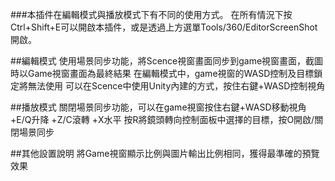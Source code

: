 ###本插件在編輯模式與播放模式下有不同的使用方式。
在所有情況下按Ctrl+Shift+E可以開啟本插件，或是透過上方選單Tools/360/EditorScreenShot開啟。


##編輯模式
使用場景同步功能，將Scence視窗畫面同步到game視窗畫面，截圖時以Game視窗畫面為最終結果
在編輯模式中，game視窗的WASD控制及目標鎖定將無法使用
可以在Scence中使用Unity內建的方式，按住右鍵+WASD控制視角

##播放模式
關閉場景同步功能，可以在game視窗按住右鍵+WASD移動視角 +E/Q升降 +Z/C滾轉 +X水平
按R將鏡頭轉向控制面板中選擇的目標，按O開啟/關閉場景同步

##其他設置說明
將Game視窗顯示比例與圖片輸出比例相同，獲得最準確的預覽效果



